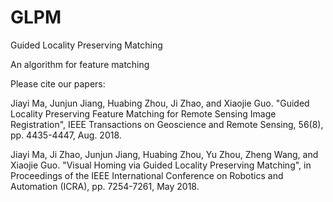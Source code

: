 # GLPM


Guided Locality Preserving Matching

An algorithm for feature matching

Please cite our papers:

Jiayi Ma, Junjun Jiang, Huabing Zhou, Ji Zhao, and Xiaojie Guo. "Guided Locality Preserving Feature Matching for Remote Sensing Image Registration", IEEE Transactions on Geoscience and Remote Sensing, 56(8), pp. 4435-4447, Aug. 2018.

Jiayi Ma, Ji Zhao, Junjun Jiang, Huabing Zhou, Yu Zhou, Zheng Wang, and Xiaojie Guo. "Visual Homing via Guided Locality Preserving Matching", in Proceedings of the IEEE International Conference on Robotics and Automation (ICRA), pp. 7254-7261, May 2018.